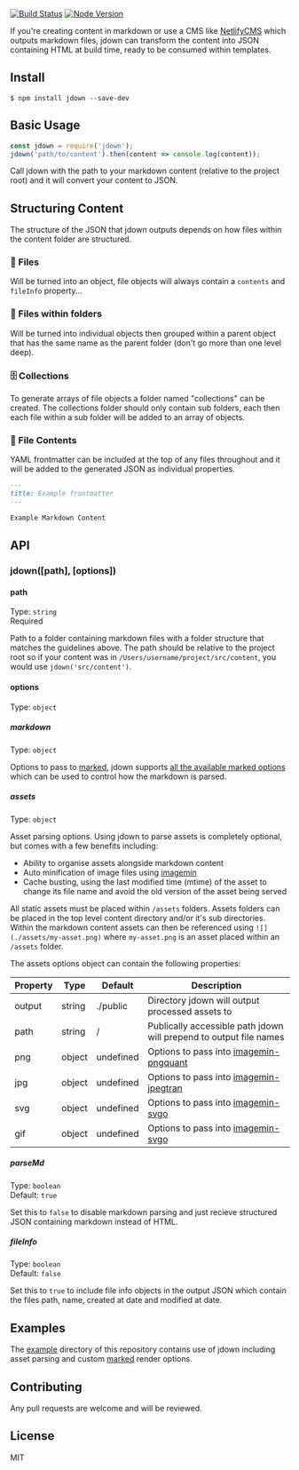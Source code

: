 [![Build Status](https://travis-ci.org/DanWebb/jdown.svg?branch=master)](https://travis-ci.org/DanWebb/jdown)
[![Node Version](https://img.shields.io/badge/node-%3E=8-blue.svg)](https://img.shields.io/badge/node-%3E=8-blue.svg)

If you're creating content in markdown or use a CMS like
[NetlifyCMS](https://www.netlifycms.org/) which outputs markdown files, jdown
can transform the content into JSON containing HTML at build time, ready to be
consumed within templates.

## Install

```console
$ npm install jdown --save-dev
```

## Basic Usage

```js
const jdown = require('jdown');
jdown('path/to/content').then(content => console.log(content));
```

Call jdown with the path to your markdown content (relative to the project root)
and it will convert your content to JSON.

## Structuring Content

The structure of the JSON that jdown outputs depends on how files within the
content folder are structured.

### 📄 Files

Will be turned into an object, file objects will always contain a `contents` and
`fileInfo` property...

### 📂 Files within folders

Will be turned into individual objects then grouped within a parent object that
has the same name as the parent folder (don't go more than one level deep).

### 🗄 Collections

To generate arrays of file objects a folder named "collections" can be created.
The collections folder should only contain sub folders, each then each file
within a sub folder will be added to an array of objects.

### 📝 File Contents

YAML frontmatter can be included at the top of any files throughout and it will
be added to the generated JSON as individual properties.

```md
---
title: Example frontmatter
---

Example Markdown Content
```

## API

### jdown([path], [options])

#### path

Type: `string`<br> Required

Path to a folder containing markdown files with a folder structure that matches
the guidelines above. The path should be relative to the project root so if your
content was in `/Users/username/project/src/content`, you would use
`jdown('src/content')`.

#### options

Type: `object`

##### markdown

Type: `object`

Options to pass to [marked](https://github.com/markedjs/marked), jdown supports
[all the available marked options](https://marked.js.org/#/USING_ADVANCED.md#options)
which can be used to control how the markdown is parsed.

##### assets

Type: `object`

Asset parsing options. Using jdown to parse assets is completely optional, but
comes with a few benefits including:

- Ability to organise assets alongside markdown content
- Auto minification of image files using
  [imagemin](https://github.com/imagemin/imagemin)
- Cache busting, using the last modified time (mtime) of the asset to change its
  file name and avoid the old version of the asset being served

All static assets must be placed within `/assets` folders. Assets folders can be
placed in the top level content directory and/or it's sub directories. Within
the markdown content assets can then be referenced using
`![](./assets/my-asset.png)` where `my-asset.png` is an asset placed within an
`/assets` folder.

The assets options object can contain the following properties:

| Property | Type   | Default   | Description                                                                               |
| -------- | ------ | --------- | ----------------------------------------------------------------------------------------- |
| output   | string | ./public  | Directory jdown will output processed assets to                                           |
| path     | string | /         | Publically accessible path jdown will prepend to output file names                        |
| png      | object | undefined | Options to pass into [imagemin-pngquant](https://www.npmjs.com/package/imagemin-pngquant) |
| jpg      | object | undefined | Options to pass into [imagemin-jpegtran](https://www.npmjs.com/package/imagemin-jpegtran) |
| svg      | object | undefined | Options to pass into [imagemin-svgo](https://www.npmjs.com/package/imagemin-svgo)         |
| gif      | object | undefined | Options to pass into [imagemin-svgo](https://www.npmjs.com/package/imagemin-svgo)         |

##### parseMd

Type: `boolean`<br> Default: `true`

Set this to `false` to disable markdown parsing and just recieve structured JSON
containing markdown instead of HTML.

##### fileInfo

Type: `boolean`<br> Default: `false`

Set this to `true` to include file info objects in the output JSON which contain
the files path, name, created at date and modified at date.

## Examples

The [example](example/) directory of this repository contains use of jdown
including asset parsing and custom [marked](https://github.com/markedjs/marked)
render options.

## Contributing

Any pull requests are welcome and will be reviewed.

## License

MIT
